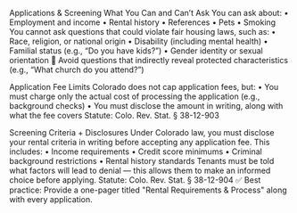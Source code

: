 Applications & Screening
What You Can and Can’t Ask
You can ask about:
	•	Employment and income
	•	Rental history
	•	References
	•	Pets
	•	Smoking
You cannot ask questions that could violate fair housing laws, such as:
	•	Race, religion, or national origin
	•	Disability (including mental health)
	•	Familial status (e.g., “Do you have kids?”)
	•	Gender identity or sexual orientation
🚫 Avoid questions that indirectly reveal protected characteristics (e.g., “What church do you attend?”)

Application Fee Limits
Colorado does not cap application fees, but:
	•	You must charge only the actual cost of processing the application (e.g., background checks)
	•	You must disclose the amount in writing, along with what the fee covers
Statute: Colo. Rev. Stat. § 38-12-903

Screening Criteria + Disclosures
Under Colorado law, you must disclose your rental criteria in writing before accepting any application fee. This includes:
	•	Income requirements
	•	Credit score minimums
	•	Criminal background restrictions
	•	Rental history standards
Tenants must be told what factors will lead to denial — this allows them to make an informed choice before applying.
Statute: Colo. Rev. Stat. § 38-12-904
✅ Best practice: Provide a one-pager titled "Rental Requirements & Process" along with every application.
